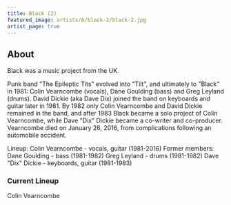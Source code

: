 ```yaml
---
title: Black (2)
featured_image: artists/b/black-2/black-2.jpg
artist_page: true
---
```

## About

Black was a music project from the UK.

Punk band "The Epileptic Tits" evolved into "Tilt", and ultimately to "Black" in 1981: Colin Vearncombe (vocals), Dane Goulding (bass) and Greg Leyland (drums). David Dickie (aka Dave Dix) joined the band on keyboards and guitar later in 1981. By 1982 only Colin Vearncombe and David Dickie remained in the band, and after 1983 Black became a solo project of Colin Vearncombe, while Dave "Dix" Dickie became a co-writer and co-producer. Vearncombe died on January 26, 2016, from complications following an automobile accident.

Lineup:
Colin Vearncombe - vocals, guitar (1981-2016)
Former members:
Dane Goulding - bass (1981-1982)
Greg Leyland - drums (1981-1982)
Dave "Dix" Dickie - keyboards, guitar (1981-1983)

### Current Lineup

Colin Vearncombe


